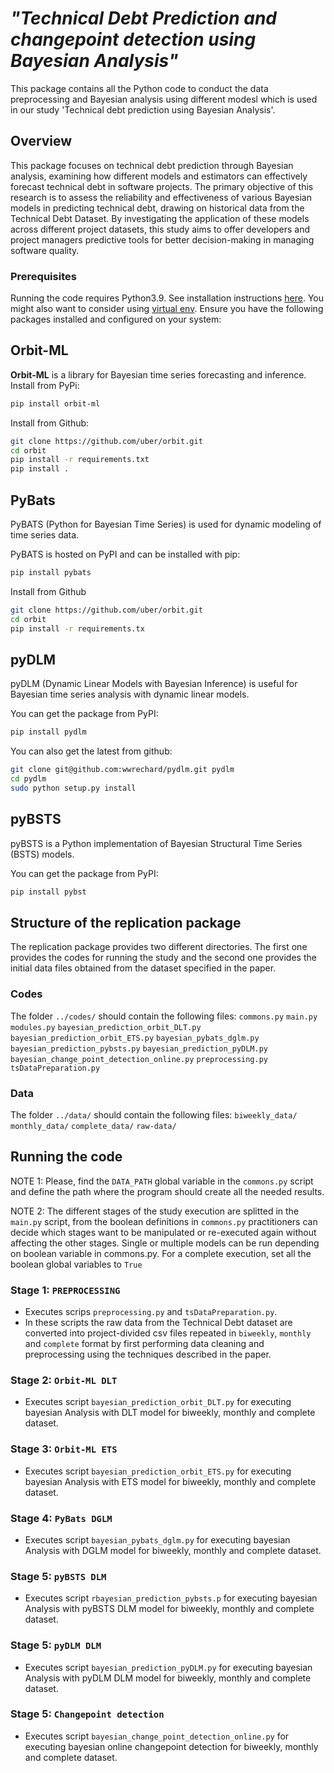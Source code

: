 #  *"Technical Debt Prediction and changepoint detection using Bayesian Analysis"*

This package contains all the Python code to conduct the data preprocessing and Bayesian analysis using different modesl which is used in our study 'Technical debt prediction using Bayesian Analysis'.

## Overview

 This package focuses on technical debt prediction through Bayesian analysis, examining how different models and estimators can effectively forecast technical debt in software projects. The primary objective of this research is to assess the reliability and effectiveness of various Bayesian models in predicting technical debt, drawing on historical data from the Technical Debt Dataset. By investigating the application of these models across different project datasets, this study aims to offer developers and project managers predictive tools for better decision-making in managing software quality. 

### Prerequisites

Running the code requires Python3.9. See installation instructions [here](https://www.python.org/downloads/).
You might also want to consider using [virtual env](https://packaging.python.org/guides/installing-using-pip-and-virtualenv/).
Ensure you have the following packages installed and configured on your system:
## Orbit-ML
**Orbit-ML** is a library for Bayesian time series forecasting and inference.
Install from PyPi:
```bash
pip install orbit-ml
```

Install from Github:

```bash
git clone https://github.com/uber/orbit.git
cd orbit
pip install -r requirements.txt
pip install .
```

## PyBats
PyBATS (Python for Bayesian Time Series) is used for dynamic modeling of time series data.

PyBATS is hosted on PyPI and can be installed with pip:

```bash
pip install pybats
```
Install from Github

```bash
git clone https://github.com/uber/orbit.git
cd orbit
pip install -r requirements.tx
```

## pyDLM
pyDLM (Dynamic Linear Models with Bayesian Inference) is useful for Bayesian time series analysis with dynamic linear models.

You can  get the package from PyPI:

```bash
pip install pydlm
```

You can also get the latest from github:

```bash
git clone git@github.com:wwrechard/pydlm.git pydlm
cd pydlm
sudo python setup.py install
```

## pyBSTS
pyBSTS is a Python implementation of Bayesian Structural Time Series (BSTS) models.

You can  get the package from PyPI:

```bash
pip install pybst
```


## Structure of the replication package

The replication package provides two different directories. The first one provides the codes for running the study and the second one
provides the initial data files obtained from the dataset specified in the paper.

### Codes

The folder `../codes/` should contain the following files:
```commons.py```
```main.py```
```modules.py```
```bayesian_prediction_orbit_DLT.py```
```bayesian_prediction_orbit_ETS.py```
```bayesian_pybats_dglm.py```
```bayesian_prediction_pybsts.py```
```bayesian_prediction_pyDLM.py```
```bayesian_change_point_detection_online.py```
```preprocessing.py```
```tsDataPreparation.py```

### Data
The folder `../data/` should contain the following files:
```biweekly_data/```
```monthly_data/```
```complete_data/```
```raw-data/```





## Running the code

NOTE 1: Please, find the `DATA_PATH` global variable in the `commons.py` script and define the path where the program should create all the needed results.

NOTE 2: The different stages of the study execution are splitted in the ```main.py``` script, from the boolean definitions in
```commons.py``` practitioners can decide which stages want to be manipulated or re-executed again without affecting the other stages. Single or multiple models can be run depending on boolean variable in commons.py.
For a complete execution, set all the boolean global variables to ```True```


### Stage 1: ```PREPROCESSING```

- Executes scrips ```preprocessing.py``` and ```tsDataPreparation.py```.
- In these scripts the raw data from the Technical Debt dataset are converted into project-divided csv files repeated in 
```biweekly```, ```monthly``` and ```complete``` format by first performing data cleaning and preprocessing using the techniques
described in the paper.

### Stage 2: ```Orbit-ML DLT```

- Executes script ```bayesian_prediction_orbit_DLT.py``` for executing bayesian Analysis with DLT model for biweekly, monthly and complete dataset.

### Stage 3: ```Orbit-ML ETS```

- Executes script ```bayesian_prediction_orbit_ETS.py```  for executing bayesian Analysis with ETS model for biweekly, monthly and complete dataset.

### Stage 4: ```PyBats DGLM```

- Executes script ```bayesian_pybats_dglm.py``` for executing bayesian Analysis with DGLM model for biweekly, monthly and complete dataset.

### Stage 5: ```pyBSTS DLM```

- Executes script ```rbayesian_prediction_pybsts.p``` for executing bayesian Analysis with pyBSTS DLM model for biweekly, monthly and complete dataset.

### Stage 5: ```pyDLM DLM```

- Executes script ```bayesian_prediction_pyDLM.py``` for executing bayesian Analysis with pyDLM DLM model for biweekly, monthly and complete dataset.

### Stage 5: ```Changepoint detection```

- Executes script ```bayesian_change_point_detection_online.py``` for executing bayesian online changepoint detection for biweekly, monthly and complete dataset.

